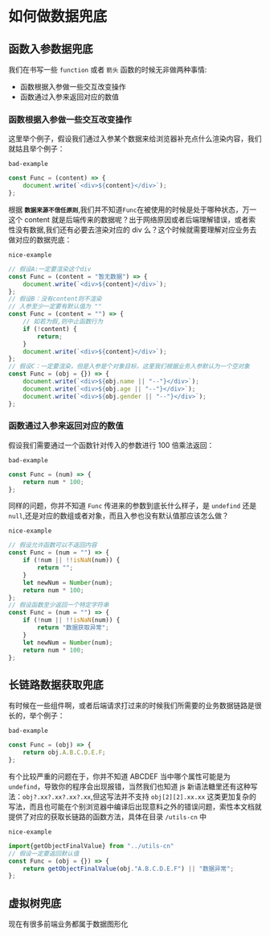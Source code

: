 # 如何做数据兜底

## 函数入参数据兜底

我们在书写一些 `function` 或者 `箭头` 函数的时候无非做两种事情:

-   函数根据入参做一些交互改变操作
-   函数通过入参来返回对应的数值

### **函数根据入参做一些交互改变操作**

这里举个例子，假设我们通过入参某个数据来给浏览器补充点什么渲染内容，我们就姑且举个例子：

`bad-example`

```javascript
const Func = (content) => {
    document.write(`<div>${content}</div>`);
};
```

根据 **`数据来源不信任原则`**,我们并不知道`Func`在被使用的时候是处于哪种状态，万一这个 content 就是后端传来的数据呢？出于网络原因或者后端理解错误，或者索性没有数据,我们还有必要去渲染对应的 div 么？这个时候就需要理解对应业务去做对应的数据兜底：

`nice-example`

```javascript
// 假设A:一定要渲染这个div
const Func = (content = "暂无数据") => {
    document.write(`<div>${content}</div>`);
};
// 假设B：没有content则不渲染
// 入参至少一定要有默认值为 ""
const Func = (content = "") => {
    // 如若为假,则中止函数行为
    if (!content) {
        return;
    }
    document.write(`<div>${content}</div>`);
};
// 假设C：一定要渲染，但是入参是个对象目标，这里我们根据业务入参默认为一个空对象
const Func = (obj = {}) => {
    document.write(`<div>${obj.name || "--"}</div>`);
    document.write(`<div>${obj.age || "--"}</div>`);
    document.write(`<div>${obj.gender || "--"}</div>`);
};
```

### **函数通过入参来返回对应的数值**

假设我们需要通过一个函数针对传入的参数进行 100 倍乘法返回：

`bad-example`

```javascript
const Func = (num) => {
    return num * 100;
};
```

同样的问题，你并不知道 `Func` 传进来的参数到底长什么样子，是 `undefind` 还是 `null`,还是对应的数组或者对象，而且入参也没有默认值那应该怎么做？

`nice-example`

```javascript
// 假设允许函数可以不返回内容
const Func = (num = "") => {
    if (!num || !!isNaN(num)) {
        return "";
    }
    let newNum = Number(num);
    return num * 100;
};
// 假设函数至少返回一个特定字符串
const Func = (num = "") => {
    if (!num || !!isNaN(num)) {
        return "数据获取异常";
    }
    let newNum = Number(num);
    return num * 100;
};
```

## 长链路数据获取兜底

有时候在一些组件啊，或者后端请求打过来的时候我们所需要的业务数据链路是很长的，举个例子：

`bad-example`

```javascript
const Func = (obj) => {
    return obj.A.B.C.D.E.F;
};
```

有个比较严重的问题在于，你并不知道 ABCDEF 当中哪个属性可能是为`undefind`，导致你的程序会出现报错，当然我们也知道 js 新语法糖里还有这种写法：`obj?.xx?.xx?.xx?.xx`,但这写法并不支持 `obj[2][2].xx.xx` 这类更加复杂的写法，而且也可能在个别浏览器中编译后出现意料之外的错误问题，索性本文档就提供了对应的获取长链路的函数方法，具体在目录 `/utils-cn` 中

`nice-example`

```javascript
import{getObjectFinalValue} from "../utils-cn"
// 假设一定要返回默认值
const Func = (obj = {}) => {
    return getObjectFinalValue(obj."A.B.C.D.E.F") || "数据异常";
};
```

## 虚拟树兜底

现在有很多前端业务都属于数据图形化
